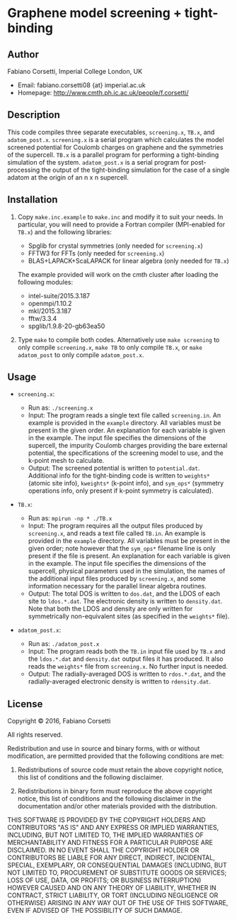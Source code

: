 Graphene model screening + tight-binding
========================================

Author
------

Fabiano Corsetti, Imperial College London, UK

*   Email: fabiano.corsetti08 {at} imperial.ac.uk
*   Homepage: <http://www.cmth.ph.ic.ac.uk/people/f.corsetti/>

Description
-----------

This code compiles three separate executables, `screening.x`, `TB.x`, and
`adatom_post.x`. `screening.x` is a serial program which calculates the model
screened potential for Coulomb charges on graphene and the symmetries of the
supercell. `TB.x` is a parallel program for performing a tight-binding
simulation of the system. `adatom_post.x` is a serial program for post-
processing the output of the tight-binding simulation for the case of a single
adatom at the origin of an n x n supercell.

Installation
------------

1.  Copy `make.inc.example` to `make.inc` and modify it to suit your needs. In
    particular, you will need to provide a Fortran compiler (MPI-enabled for
    `TB.x`) and the following libraries:

    *   Spglib for crystal symmetries (only needed for `screening.x`)
    *   FFTW3 for FFTs (only needed for `screening.x`)
    *   BLAS+LAPACK+ScaLAPACK for linear algebra (only needed for `TB.x`)

    The example provided will work on the cmth cluster after loading the
    following modules:

    *   intel-suite/2015.3.187
    *   openmpi/1.10.2
    *   mkl/2015.3.187
    *   fftw/3.3.4
    *   spglib/1.9.8-20-gb63ea50

2.  Type `make` to compile both codes. Alternatively use `make screening` to
    only compile `screening.x`, `make TB` to only compile `TB.x`, or
    `make adatom_post` to only compile `adatom_post.x`.

Usage
-----

*   `screening.x`:

    *   Run as: `./screening.x`
    *   Input: The program reads a single text file called `screening.in`. An
        example is provided in the `example` directory. All variables must be
        present in the given order. An explanation for each variable is given
        in the example. The input file specifies the dimensions of the
        supercell, the impurity Coulomb charges providing the bare external
        potential, the specifications of the screening model to use, and the
        k-point mesh to calculate.
    *   Output: The screened potential is written to `potential.dat`.
        Additional info for the tight-binding code is written to `weights*`
        (atomic site info), `kweights*` (k-point info), and `sym_ops*`
        (symmetry operations info, only present if k-point symmetry is
        calculated).

*   `TB.x`:

    *   Run as: `mpirun -np * ./TB.x`
    *   Input: The program requires all the output files produced by
        `screening.x`, and reads a text file called `TB.in`. An example is
        provided in the `example` directory. All variables must be
        present in the given order; note however that the `sym_ops*` filename
        line is only present if the file is present.  An explanation for each
        variable is given in the example. The input file specifies the
        dimensions of the supercell, physical parameters used in the
        simulation, the names of the additional input files produced by
        `screening.x`, and some information necessary for the parallel linear
        algebra routines.
    *   Output: The total DOS is written to `dos.dat`, and the LDOS of each
        site to `ldos.*.dat`. The electronic density is written to
        `density.dat`. Note that both the LDOS and density are only written for
        symmetrically non-equivalent sites (as specified in the `weights*`
        file).

*   `adatom_post.x`:

    *   Run as: `./adatom_post.x`
    *   Input: The program reads both the `TB.in` input file used by `TB.x` and
        the `ldos.*.dat` and `density.dat` output files it has produced. It
        also reads the `weights*` file from `screening.x`. No further input is
        needed.
    *   Output: The radially-averaged DOS is written to `rdos.*.dat`, and the
        radially-averaged electronic density is written to `rdensity.dat`.

License
-------

Copyright &copy; 2016, Fabiano Corsetti

All rights reserved.

Redistribution and use in source and binary forms, with or without
modification, are permitted provided that the following conditions are met:

1.   Redistributions of source code must retain the above copyright notice,
     this list of conditions and the following disclaimer.

2.   Redistributions in binary form must reproduce the above copyright notice,
     this list of conditions and the following disclaimer in the documentation
     and/or other materials provided with the distribution.

THIS SOFTWARE IS PROVIDED BY THE COPYRIGHT HOLDERS AND CONTRIBUTORS "AS IS" AND
ANY EXPRESS OR IMPLIED WARRANTIES, INCLUDING, BUT NOT LIMITED TO, THE IMPLIED
WARRANTIES OF MERCHANTABILITY AND FITNESS FOR A PARTICULAR PURPOSE ARE
DISCLAIMED. IN NO EVENT SHALL THE COPYRIGHT HOLDER OR CONTRIBUTORS BE LIABLE
FOR ANY DIRECT, INDIRECT, INCIDENTAL, SPECIAL, EXEMPLARY, OR CONSEQUENTIAL
DAMAGES (INCLUDING, BUT NOT LIMITED TO, PROCUREMENT OF SUBSTITUTE GOODS OR
SERVICES; LOSS OF USE, DATA, OR PROFITS; OR BUSINESS INTERRUPTION) HOWEVER
CAUSED AND ON ANY THEORY OF LIABILITY, WHETHER IN CONTRACT, STRICT LIABILITY,
OR TORT (INCLUDING NEGLIGENCE OR OTHERWISE) ARISING IN ANY WAY OUT OF THE USE
OF THIS SOFTWARE, EVEN IF ADVISED OF THE POSSIBILITY OF SUCH DAMAGE.
